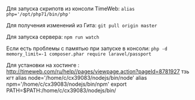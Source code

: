 Для запуска скрипотв из консоли TimeWeb:
    `alias php='/opt/php71/bin/php'`
 
Для получения изменений из Гита:
    `git pull origin master`
    
Для запуска сервера:
    `npm run watch`
    
Если есть проблемы с памятью при запуске в консоли:
    `php -d memory_limit=-1 composer.phar require laravel/passport`        
	

Для установки на хостинге	:
http://timeweb.com/ru/help//pages/viewpage.action?pageId=8781927
тзь кгт 
alias node='/home/c/cx39083/nodejs/bin/node'
alias npm='/home/c/cx39083/nodejs/bin/npm'
export PATH=$PATH:/home/c/cx39083/nodejs/bin/